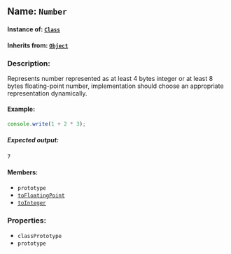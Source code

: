 ## Name: `Number`

#### Instance of: [`Class`](Class.md)

#### Inherits from: [`Object`](Object.md)

### Description:

Represents number represented as at least 4 bytes
integer or at least 8 bytes floating-point number,
implementation should choose an appropriate representation
dynamically.

#### Example:

```js
console.write(1 + 2 * 3);
```

##### Expected output:

```
7
```

#### Members:

- `prototype`
- [`toFloatingPoint`](Number.classPrototype.toFloatingPoint.md)
- [`toInteger`](Number.classPrototype.toInteger.md)


### Properties:

- `classPrototype`
- `prototype`


